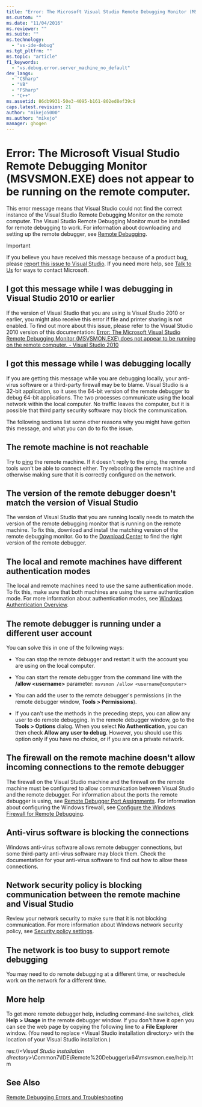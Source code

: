 ```yaml
---
title: "Error: The Microsoft Visual Studio Remote Debugging Monitor (MSVSMON.EXE) does not appear to be running on the remote computer. | Microsoft Docs"
ms.custom: ""
ms.date: "11/04/2016"
ms.reviewer: ""
ms.suite: ""
ms.technology: 
  - "vs-ide-debug"
ms.tgt_pltfrm: ""
ms.topic: "article"
f1_keywords: 
  - "vs.debug.error.server_machine_no_default"
dev_langs: 
  - "CSharp"
  - "VB"
  - "FSharp"
  - "C++"
ms.assetid: 86db9931-50e3-4095-b161-802ed8ef39c9
caps.latest.revision: 21
author: "mikejo5000"
ms.author: "mikejo"
manager: ghogen
---
```

# Error: The Microsoft Visual Studio Remote Debugging Monitor (MSVSMON.EXE) does not appear to be running on the remote computer.
This error message means that Visual Studio could not find the correct instance of the Visual Studio Remote Debugging Monitor on the remote computer. The Visual Studio Remote Debugging Monitor must be installed for remote debugging to work. For information about downloading and setting up the remote debugger, see [Remote Debugging](../debugger/remote-debugging.md).  
  
> [!IMPORTANT]
>  If you believe you have received this message because of a product bug, please [report this issue to Visual Studio](../ide/how-to-report-a-problem-with-visual-studio-2017.md). If you need more help, see [Talk to Us](../ide/talk-to-us.md) for ways to contact Microsoft.  
  
## I got this message while I was debugging in Visual Studio 2010 or earlier  
 If the version of Visual Studio that you are using is Visual Studio 2010 or earlier, you might also receive this error if file and printer sharing is not enabled. To find out more about this issue, please refer to the Visual Studio 2010 version of this documentation: [Error: The Microsoft Visual Studio Remote Debugging Monitor (MSVSMON.EXE) does not appear to be running on the remote computer. - Visual Studio 2010](https://msdn.microsoft.com/en-us/library/ms164726\(v=vs.100\).aspx)  
  
## I got this message while I was debugging locally  
 If you are getting this message while you are debugging locally, your anti-virus software or a third-party firewall may be to blame. Visual Studio is a 32-bit application, so it uses the 64-bit version of the remote debugger to debug 64-bit applications. The two processes communicate using the local network within the local computer. No traffic leaves the computer, but it is possible that third party security software may block the communication.  
  
 The following sections list some other reasons why you might have gotten this message, and what you can do to fix the issue.  
  
## The remote machine is not reachable  
 Try to [ping](https://technet.microsoft.com/en-us/library/ee624059\(v=ws.10\).aspx) the remote machine. If it doesn't reply to the ping, the remote tools won't be able to connect either. Try rebooting the remote machine and otherwise making sure that it is correctly configured on the network.  
  
## The version of the remote debugger doesn't match the version of Visual Studio  
 The version of Visual Studio that you are running locally needs to match the version of the remote debugging monitor that is running on the remote machine. To fix this, download and install the matching version of the remote debugging monitor. Go to the [Download Center](http://www.microsoft.com/en-us/download) to find the right version of the remote debugger.  
  
## The local and remote machines have different authentication modes  
 The local and remote machines need to use the same authentication mode. To fix this, make sure that both machines are using the same authentication mode. For more information about authentication modes, see [Windows Authentication Overview](https://technet.microsoft.com/en-us/library/hh831472.aspx).  
  
## The remote debugger is running under a different user account  
 You can solve this in one of the following ways:  
  
-   You can stop the remote debugger and restart it with the account you are using on the local computer.  
  
-   You can start the remote debugger from the command line with the **/allow \<username>** parameter: `msvsmon /allow <username@computer>`  
  
-   You can add the user to the remote debugger's permissions (in the remote debugger window, **Tools > Permissions**).  
  
-   If you can't use the methods in the preceding steps, you can allow any user to do remote debugging. In the remote debugger window, go to the **Tools > Options** dialog. When you select   **No Authentication**, you can then check **Allow any user to debug**. However, you should use this option only if you have no choice, or if you are on a private network.  
  
## The firewall on the remote machine doesn't allow incoming connections to the remote debugger  
 The firewall on the Visual Studio machine and the firewall on the remote machine must be configured to allow communication between Visual Studio and the remote debugger. For information about the ports the remote debugger is using, see [Remote Debugger Port Assignments](../debugger/remote-debugger-port-assignments.md). For information about configuring the Windows firewall, see [Configure the Windows Firewall for Remote Debugging](../debugger/configure-the-windows-firewall-for-remote-debugging.md).  
  
## Anti-virus software is blocking the connections  
 Windows anti-virus software allows remote debugger connections, but some third-party anti-virus software may block them. Check the documentation for your anti-virus software to find out how to allow these connections.  
  
## Network security policy is blocking communication between the remote machine and Visual Studio  
 Review your network security to make sure that it is not blocking communication. For more information about Windows network security policy, see [Security policy settings](/windows/device-security/security-policy-settings/security-policy-settings).  
  
## The network is too busy to support remote debugging  
 You may need to do remote debugging at a different time, or reschedule work on the network for a different time.  
  
## More help  
 To get more remote debugger help, including command-line switches, click **Help > Usage** in the remote debugger window. If you don't have it open you can see the web page by copying the following line to a  **File Explorer** window. (You need to replace \<Visual Studio installation directory> with the location of your Visual Studio installation.)  
  
 res://*\<Visual Studio installation directory>*\Common7\IDE\Remote%20Debugger\x64\msvsmon.exe/help.htm  
  
## See Also  
 [Remote Debugging Errors and Troubleshooting](../debugger/remote-debugging-errors-and-troubleshooting.md)